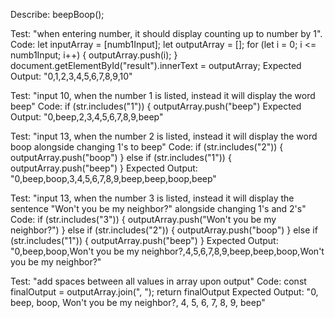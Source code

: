 Describe: beepBoop(); 

Test: "when entering number, it should display counting up to number by 1".
Code: 
let inputArray = [numb1Input];
let outputArray = [];
for (let i = 0; i <= numb1Input; i++) {
  outputArray.push(i);
  }
  document.getElementById("result").innerText = outputArray;
Expected Output: "0,1,2,3,4,5,6,7,8,9,10"

Test: "input 10, when the number 1 is listed, instead it will display the word beep"
Code: if (str.includes("1")) {
    outputArray.push("beep")
Expected Output: "0,beep,2,3,4,5,6,7,8,9,beep"

Test: "input 13, when the number 2 is listed, instead it will display the word boop alongside changing 1's to beep"
Code: if (str.includes("2")) {
  outputArray.push("boop")
} else if (str.includes("1")) {
  outputArray.push("beep")
}
Expected Output: "0,beep,boop,3,4,5,6,7,8,9,beep,beep,boop,beep"

Test: "input 13, when the number 3 is listed, instead it will display the sentence "Won't you be my neighbor?" alongside changing 1's and 2's"
Code: if (str.includes("3")) {
  outputArray.push("Won't you be my neighbor?")
} else if (str.includes("2")) {
  outputArray.push("boop") 
} else if (str.includes("1")) {
  outputArray.push("beep")
}
Expected Output: "0,beep,boop,Won't you be my neighbor?,4,5,6,7,8,9,beep,beep,boop,Won't you be my neighbor?"

Test: "add spaces between all values in array upon output"
Code: const finalOutput = outputArray.join(", ");
return finalOutput
Expected Output: "0, beep, boop, Won't you be my neighbor?, 4, 5, 6, 7, 8, 9, beep"